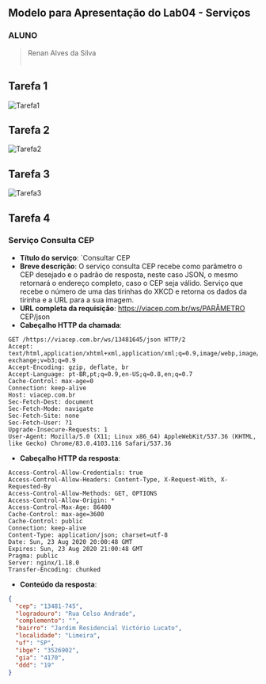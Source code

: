## Modelo para Apresentação do Lab04 - Serviços

### ALUNO
   >Renan Alves da Silva
<br><br>

## Tarefa 1
  ![Tarefa1](images/image1.jpg)
## Tarefa 2
  ![Tarefa2](images/image2.jpg)
## Tarefa 3
  ![Tarefa3](images/image3.jpg)
## Tarefa 4
### Serviço Consulta CEP

* **Título do serviço**: `Consultar CEP
* **Breve descrição**: O serviço consulta CEP recebe como parâmetro o CEP desejado e o padrão de resposta, neste caso JSON, o mesmo retornará o endereço completo, caso o CEP seja válido.
  Serviço que recebe o número de uma das tirinhas do XKCD e retorna os dados da tirinha e a URL para a sua imagem.
* **URL completa da requisição**: https://viacep.com.br/ws/PARÂMETRO CEP/json
* **Cabeçalho HTTP da chamada**:
~~~http
GET /https://viacep.com.br/ws/13481645/json HTTP/2
Accept: text/html,application/xhtml+xml,application/xml;q=0.9,image/webp,image/apng,*/*;q=0.8,application/signed-exchange;v=b3;q=0.9
Accept-Encoding: gzip, deflate, br
Accept-Language: pt-BR,pt;q=0.9,en-US;q=0.8,en;q=0.7
Cache-Control: max-age=0
Connection: keep-alive
Host: viacep.com.br
Sec-Fetch-Dest: document
Sec-Fetch-Mode: navigate
Sec-Fetch-Site: none
Sec-Fetch-User: ?1
Upgrade-Insecure-Requests: 1
User-Agent: Mozilla/5.0 (X11; Linux x86_64) AppleWebKit/537.36 (KHTML, like Gecko) Chrome/83.0.4103.116 Safari/537.36
~~~
* **Cabeçalho HTTP da resposta**:
~~~http
Access-Control-Allow-Credentials: true
Access-Control-Allow-Headers: Content-Type, X-Request-With, X-Requested-By
Access-Control-Allow-Methods: GET, OPTIONS
Access-Control-Allow-Origin: *
Access-Control-Max-Age: 86400
Cache-Control: max-age=3600
Cache-Control: public
Connection: keep-alive
Content-Type: application/json; charset=utf-8
Date: Sun, 23 Aug 2020 20:00:48 GMT
Expires: Sun, 23 Aug 2020 21:00:48 GMT
Pragma: public
Server: nginx/1.18.0
Transfer-Encoding: chunked
~~~
* **Conteúdo da resposta**:
~~~json
{
  "cep": "13481-745",
  "logradouro": "Rua Celso Andrade",
  "complemento": "",
  "bairro": "Jardim Residencial Victório Lucato",
  "localidade": "Limeira",
  "uf": "SP",
  "ibge": "3526902",
  "gia": "4170",
  "ddd": "19"
}
~~~
